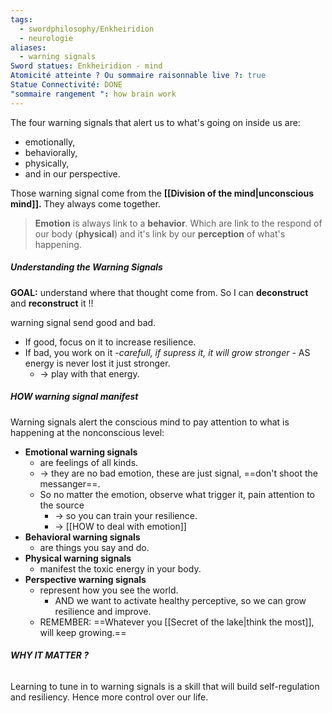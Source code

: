 ```yaml
---
tags:
  - swordphilosophy/Enkheiridion
  - neurologie
aliases:
  - warning signals
Sword statues: Enkheiridion - mind
Atomicité atteinte ? Ou sommaire raisonnable live ?: true
Statue Connectivité: DONE
"sommaire rangement ": how brain work
---
```

The four warning signals that alert us to what's going on inside us are:
- emotionally,
- behaviorally, 
- physically, 
- and in our perspective.

Those warning signal come from the **[[Division of the mind|unconscious mind]].** They always come together. 

 >**Emotion** is always link to a **behavior**. 
 >Which are link to the respond of our body (**physical**) and it's link by our **perception** of what's happening. 

##### Understanding the Warning Signals
**GOAL:**  understand where that thought come from. So I can **deconstruct** and **reconstruct** it !!

warning signal send good and bad. 
- If good, focus on it to increase resilience. 
- If bad, you work on it -*carefull, if supress it, it will grow stronger* - AS energy is never lost it just stronger. 
	- -> play with that energy. 


##### HOW warning signal manifest
Warning signals alert the conscious mind to pay attention to what is happening at the nonconscious level:
- **Emotional warning signals** 
	- are feelings of all kinds.
	- -> they are no bad emotion, these are just signal, ==don't shoot the messanger==.
	- So no matter the emotion, observe what trigger it, pain attention to the source
		- -> so you can train your resilience.
		- -> [[HOW to deal with emotion]]
- **Behavioral warning signals** 
	- are things you say and do.
- **Physical warning signals**
	- manifest the toxic energy in your body.
- **Perspective warning signals**
	- represent how you see the world.
		- AND we want to activate healthy perceptive, so we can grow resilience and improve.
	- REMEMBER: ==Whatever you [[Secret of the lake|think the most]], will keep growing.== 

###### **WHY IT MATTER ?** 
Learning to tune in to warning signals is a skill that will build self-regulation and resiliency. Hence more control over our life.